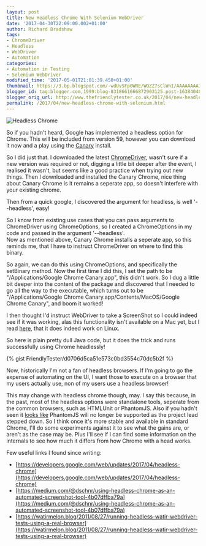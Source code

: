 ```yaml
---
layout: post
title: New Headless Chrome With Selenium WebDriver
date: '2017-04-30T22:09:00.002+01:00'
author: Richard Bradshaw
tags:
- ChromeDriver
- Headless
- WebDriver
- Automation
categories: 
- Automation in Testing
- Selenium WebDriver
modified_time: '2017-05-01T21:01:39.450+01:00'
thumbnail: https://3.bp.blogspot.com/-wdUvSFp0WRE/WQZZ7sClWnI/AAAAAAAAIHI/i4RRYYjpAfYXVuz00054vuRP9ittz6fmgCLcB/s72-c/Untitled%2Bdrawing%2B%25282%2529.jpg
blogger_id: tag:blogger.com,1999:blog-8318661666872903125.post-1638404822705746057
blogger_orig_url: http://www.thefriendlytester.co.uk/2017/04/new-headless-chrome-with-selenium.html
permalink: /2017/04/new-headless-chrome-with-selenium.html
---
```

![Headless Chrome]({{site.url}}/images/blogpostimages/headlesschrome.jpg "Headless Chrome")

So if you hadn't heard, Google has implemented a headless option for Chrome. This will be included from version 59, however you can download it now and a play using the <a href="https://www.google.com/chrome/browser/canary.html">Canary</a> install.

So I did just that. I downloaded the latest <a href="https://chromedriver.storage.googleapis.com/index.html">ChromeDriver</a>, wasn't sure if a new version was required or not, digging a little bit deeper after the event, I realised it wasn't, but seems like a good practice when trying out new things. Then I downloaded and installed the Canary Chrome, nice thing about Canary Chrome is it remains a seperate app, so doesn't interfere with your existing chrome.

Then from a quick google, I discovered the argument for headless, is well '--headless', easy! 

So I know from existing use cases that you can pass arguments to ChromeDriver using ChromeOptions, so I created a ChromeOptions in my code and passed in the argument '--headless'.  
Now as mentioned above, Canary Chrome installs a seperate app, so this reminds me, that I have to instruct ChromeDriver on where to find this binary.

So again, we can do this using ChromeOptions, and specifically the setBinary method. Now the first time I did this, I set the path to be "<span class="bluenumber">/Applications/Google Chrome Canary.app</span>", this didn't work. So I dug a little bit deeper into the content of the package and discovered that I needed to go all the way to the executable, which turns out to be "<span class="bluenumber">/Applications/Google Chrome Canary.app/Contents/MacOS/Google Chrome Canary</span>", and boom it worked!

I then thought I'd instruct WebDriver to take a ScreenShot so I could indeed see if it was working, alas this functionality isn't available on a Mac yet, but I read <a href="https://github.com/nightwatchjs/nightwatch/issues/1439">here</a>, that it does indeed work on Linux.

So here is plain pretty dull Java code, but it does the trick and runs successfully using Chrome headlessly!

<div class="centerplugin">
{% gist FriendlyTester/d0706d5ca51e573c0bd3554c70dc5b2f %}
</div>

Now, historically I'm not a fan of headless browsers. If I'm going to go the expense of automating on the UI, I want those to execute on a browser that my users actually use, non of my users use a headless browser!

This may change with headless chrome though, may. I say this because, in the past, most of the headless options were standalone tools, seperate from the common browsers, such as HTMLUnit or PhantomJS. Also if you hadn't seen it <a href="https://groups.google.com/forum/m/#!topic/phantomjs/9aI5d-LDuNE" target="_blank">looks like</a> PhantomJS will no longer be supported as the project lead stepped down. So I think once it's more stable and available in standard Chrome, I'll do some experiments against it to see what the gains are, or aren't as the case may be. Plus I'll see if I can find some information on the internals to see how much it differs from how Chrome with a head works.

Few useful links I found since writing:

* [https://developers.google.com/web/updates/2017/04/headless-chrome](https://developers.google.com/web/updates/2017/04/headless-chrome)
* [https://medium.com/@dschnr/using-headless-chrome-as-an-automated-screenshot-tool-4b07dffba79a](https://medium.com/@dschnr/using-headless-chrome-as-an-automated-screenshot-tool-4b07dffba79a)
* [https://watirmelon.blog/2011/08/27/running-headless-watir-webdriver-tests-using-a-real-browser](https://watirmelon.blog/2011/08/27/running-headless-watir-webdriver-tests-using-a-real-browser)